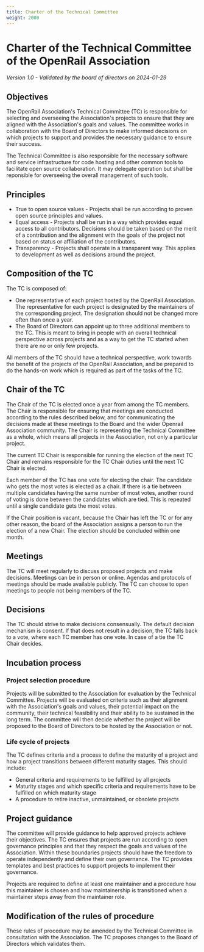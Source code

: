 ```yaml
---
title: Charter of the Technical Committee
weight: 2000
---
```

# Charter of the Technical Committee of the OpenRail Association

*Version 1.0 - Validated by the board of directors on 2024-01-29*

## Objectives

The OpenRail Association's Technical Committee (TC) is responsible for selecting and overseeing the Association's projects to ensure that they are aligned with the Association's goals and values. The committee works in collaboration with the Board of Directors to make informed decisions on which projects to support and provides the necessary guidance to ensure their success.

The Technical Committee is also responsible for the necessary software and service infrastructure for code hosting and other common tools to facilitate open source collaboration. It may delegate operation but shall be reponsible for overseeing the overall management of such tools.

## Principles

* True to open source values - Projects shall be run according to proven open source principles and values.
* Equal access - Projects shall be run in a way which provides equal access to all contributors. Decisions should be taken based on the merit of a contribution and the alignment with the goals of the project not based on status or affiliation of the contributors.
* Transparency - Projects shall operate in a transparent way. This applies to development as well as decisions around the project.

## Composition of the TC

The TC is composed of:
* One representative of each project hosted by the OpenRail Association. The representative for each project is designated by the maintainers of the corresponding project. The designation should not be changed more often than once a year.
* The Board of Directors can appoint up to three additional members to the TC. This is meant to bring in people with an overall technical perspective across projects and as a way to get the TC started when there are no or only few projects.

All members of the TC should have a technical perspective, work towards the benefit of the projects of the OpenRail Association, and be prepared to do the hands-on work which is required as part of the tasks of the TC.

## Chair of the TC

The Chair of the TC is elected once a year from among the TC members. The Chair is responsible for ensuring that meetings are conducted according to the rules described below, and for communicating the decisions made at these meetings to the Board and the wider Openrail Association community. The Chair is representing the Technical Committee as a whole, which means all projects in the Association, not only a particular project.

The current TC Chair is responsible for running the election of the next TC Chair and remains responsible for the TC Chair duties until the next TC Chair is elected.

Each member of the TC has one vote for electing the chair. The candidate who gets the most votes is elected as a chair. If there is a tie between multiple candidates having the same number of most votes, another round of voting is done between the candidates which are tied. This is repeated until a single candidate gets the most votes.

If the Chair position is vacant, because the Chair has left the TC or for any other reason, the board of the Association assigns a person to run the election of a new Chair. The election should be concluded within one month.

## Meetings

The TC will meet regularly to discuss proposed projects and make decisions. Meetings can be in person or online. Agendas and protocols of meetings should be made available publicly. The TC can choose to open meetings to people not being members of the TC.

## Decisions

The TC should strive to make decisions consensually. The default decision mechanism is consent. If that does not result in a decision, the TC falls back to a vote, where each TC member has one vote. In case of a tie the TC Chair decides.

## Incubation process 

### Project selection procedure

Projects will be submitted to the Association for evaluation by the Technical Committee. Projects will be evaluated on criteria such as their alignment with the Association's goals and values, their potential impact on the community, their technical feasibility and their ability to be sustained in the long term. The committee will then decide whether the project will be proposed to the Board of Directors to be hosted by the Association or not.

### Life cycle of projects

The TC defines criteria and a process to define the maturity of a project and how a project transitions between different maturity stages. This should include:

* General criteria and requirements to be fulfilled by all projects
* Maturity stages and which specific criteria and requirements have to be fulfilled on which maturity stage
* A procedure to retire inactive, unmaintained, or obsolete projects

## Project guidance

The committee will provide guidance to help approved projects achieve their objectives. The TC ensures that projects are run according to open governance principles and that they respect the goals and values of the Association. Within these boundaries projects should have the freedom to operate independently and define their own governance. The TC provides templates and best practices to support projects to implement their governance.

Projects are required to define at least one maintainer and a procedure how this maintainer is chosen and how maintainership is transitioned when a maintainer steps away from the maintainer role.

## Modification of the rules of procedure

These rules of procedure may be amended by the Technical Committee in consultation with the Association. The TC proposes changes to the Board of Directors which validates them.

